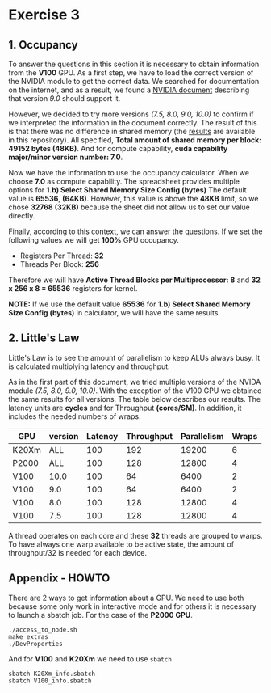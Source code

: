 # Exercise 3

## 1. Occupancy

To answer the questions in this section it is necessary to obtain information
from the **V100** GPU. As a first step, we have to load the correct version of
the NVIDIA module to get the correct data. We searched for documentation on the
internet, and as a result, we found a [NVIDIA document][doc1] describing that
version _9.0_ should support it.

However, we decided to try more versions _(7.5, 8.0, 9.0, 10.0)_ to confirm if
we interpreted the information in the document correctly. The result of this is
that there was no difference in shared memory (the [results][r1] are available
in this repository).
All specified, **Total amount of shared memory per block: 49152 bytes (48KB)**.
And for compute capability, **cuda capability major/minor version number: 7.0**.

Now we have the information to use the occupancy calculator.  When we choose
**7.0** as compute capability. The spreadsheet provides multiple options for
**1.b) Select Shared Memory Size Config (bytes)** The default value is **65536**,
**(64KB)**.  However, this value is above the **48KB** limit, so we chose
**32768 (32KB)**  because the sheet did not allow us to set our value directly.

Finally, according to this context, we can answer the questions. If we set the
following values we will get **100%** GPU occupancy.

- Registers Per Thread:  **32**
- Threads Per Block: **256**

Therefore we will have **Active Thread Blocks per Multiprocessor: 8** and
**32 x 256 x 8 = 65536** registers for kernel.

**NOTE:** If we use the default value **65536** for **1.b) Select Shared Memory
Size Config (bytes)** in calculator, we will have the same results.

## 2. Little's Law

Little's Law is to see the amount of parallelism to keep ALUs always busy. It
is calculated multiplying latency and throughput.

As in the first part of this document, we tried multiple versions of the NVIDA
module _(7.5, 8.0, 9.0, 10.0)_. With the exception of the V100 GPU we obtained
the same results for all versions. The table below describes our results. The
latency units are **cycles** and for Throughput **(cores/SM)**. In addition, it
includes the needed numbers of wraps.

| GPU   | version | Latency | Throughput | Parallelism | Wraps |
|-------|---------|---------|------------|-------------|-------|
| K20Xm | ALL     | 100     | 192        | 19200       | 6     |
| P2000 | ALL     | 100     | 128        | 12800       | 4     |
| V100  | 10.0    | 100     | 64         | 6400        | 2     |
| V100  | 9.0     | 100     | 64         | 6400        | 2     |
| V100  | 8.0     | 100     | 128        | 12800       | 4     |
| V100  | 7.5     | 100     | 128        | 12800       | 4     |

A thread operates on each core and these **32** threads are grouped to warps.
To have always one warp available to be active state, the amount of throughput/32
is needed for each device.

##  Appendix - HOWTO

There are 2 ways to get information about a GPU. We need to use both because
some only work in interactive mode and for others it is necessary to launch a
sbatch job. For the case of the **P2000 GPU**.

```
./access_to_node.sh
make extras
./DevProperties
```

And for **V100** and **K20Xm** we need to use `sbatch`

```
sbatch K20Xm_info.sbatch
sbatch V100_info.sbatch

```

[doc1]: https://www.nvidia.com/download/driverResults.aspx/124722/en-us
[r1]: ./results

